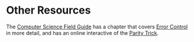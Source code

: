# Other Resources

The [Computer Science Field Guide](http://csfieldguide.org.nz/) has a chapter that covers [Error Control](http://csfieldguide.org.nz/en/chapters/coding-error-control.html) in more detail, and has an online interactive of the [Parity Trick](http://csfieldguide.org.nz/en/interactives/parity/index.html).